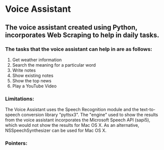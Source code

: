 # Voice Assistant

## The voice assistant created using Python, incorporates Web Scraping to help in daily tasks.

### The tasks that the voice assistant can help in are as follows:
1. Get weather information 
2. Search the meaning for a particular word
3. Write notes
4. Show existing notes
5. Show the top news
6. Play a YouTube Video

### Limitations:
The Voice Assistant uses the Speech Recognition module and the text-to-speech conversion library "pyttsx3". The "engine" used to show the results from the voice assistant incorporates the Microsoft Speech API (sapi5), which would not show the results for Mac OS X. As an alternative, NSSpeechSynthesizer can be used for Mac OS X.

### Pointers: 

